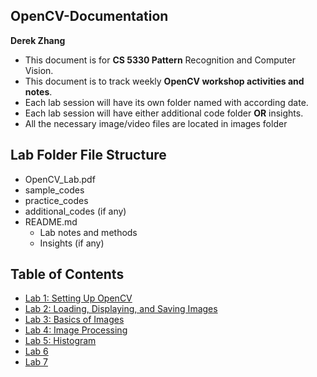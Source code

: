 ## OpenCV-Documentation

**Derek Zhang**

- This document is for **CS 5330 Pattern** Recognition and Computer Vision.
- This document is to track weekly **OpenCV workshop activities and notes**.
- Each lab session will have its own folder named with according date.
- Each lab session will have either additional code folder **OR** insights.
- All the necessary image/video files are located in images folder

## Lab Folder File Structure
- OpenCV_Lab.pdf
- sample_codes
- practice_codes
- additional_codes (if any)
- README.md
  - Lab notes and methods
  - Insights (if any)

## Table of Contents
- [Lab 1: Setting Up OpenCV](Week1_lab1)
- [Lab 2: Loading, Displaying, and Saving Images](Week2_lab2)
- [Lab 3: Basics of Images](Week3_lab3)
- [Lab 4: Image Processing](Week4_lab4)
- [Lab 5: Histogram](Week5_lab5)
- [Lab 6]()
- [Lab 7]()